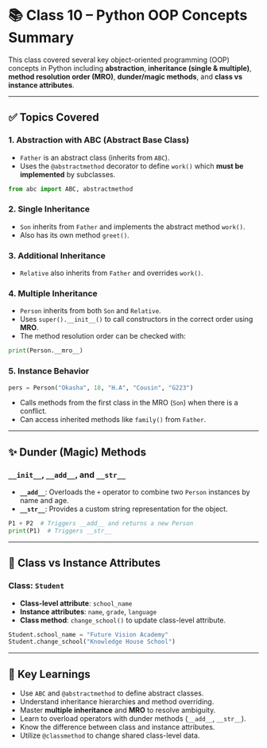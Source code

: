 # 📚 Class 10 – Python OOP Concepts Summary

This class covered several key object-oriented programming (OOP) concepts in Python including **abstraction**, **inheritance (single & multiple)**, **method resolution order (MRO)**, **dunder/magic methods**, and **class vs instance attributes**.

---

## ✅ Topics Covered

### 1. **Abstraction with ABC (Abstract Base Class)**

* `Father` is an abstract class (inherits from `ABC`).
* Uses the `@abstractmethod` decorator to define `work()` which **must be implemented** by subclasses.

```python
from abc import ABC, abstractmethod
```

### 2. **Single Inheritance**

* `Son` inherits from `Father` and implements the abstract method `work()`.
* Also has its own method `greet()`.

### 3. **Additional Inheritance**

* `Relative` also inherits from `Father` and overrides `work()`.

### 4. **Multiple Inheritance**

* `Person` inherits from both `Son` and `Relative`.
* Uses `super().__init__()` to call constructors in the correct order using **MRO**.
* The method resolution order can be checked with:

```python
print(Person.__mro__)
```

### 5. **Instance Behavior**

```python
pers = Person("Okasha", 18, "H.A", "Cousin", "G223")
```

* Calls methods from the first class in the MRO (`Son`) when there is a conflict.
* Can access inherited methods like `family()` from `Father`.

---

## ✨ Dunder (Magic) Methods

### `__init__`, `__add__`, and `__str__`

* **`__add__`**: Overloads the `+` operator to combine two `Person` instances by name and age.
* **`__str__`**: Provides a custom string representation for the object.

```python
P1 + P2  # Triggers __add__ and returns a new Person
print(P1)  # Triggers __str__
```

---

## 🏫 Class vs Instance Attributes

### Class: `Student`

* **Class-level attribute**: `school_name`
* **Instance attributes**: `name`, `grade`, `language`
* **Class method**: `change_school()` to update class-level attribute.

```python
Student.school_name = "Future Vision Academy"
Student.change_school("Knowledge House School")
```

---

## 🧠 Key Learnings

* Use `ABC` and `@abstractmethod` to define abstract classes.
* Understand inheritance hierarchies and method overriding.
* Master **multiple inheritance** and **MRO** to resolve ambiguity.
* Learn to overload operators with dunder methods (`__add__`, `__str__`).
* Know the difference between class and instance attributes.
* Utilize `@classmethod` to change shared class-level data.


